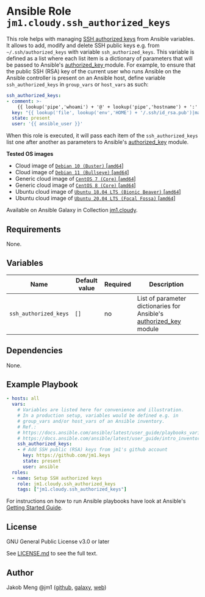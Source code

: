 # Ansible Role `jm1.cloudy.ssh_authorized_keys`

This role helps with managing [SSH authorized keys][archlinux-wiki-ssh-keys] from Ansible variables. It allows to add,
modify and delete SSH public keys e.g. from `~/.ssh/authorized_keys` with variable `ssh_authorized_keys`. This variable
is defined as a list where each list item is a dictionary of parameters that will be passed to Ansible's [authorized_key
][ansible-module-authorized-key] module. For example, to ensure that the public SSH (RSA) key of the current user who
runs Ansible on the Ansible controller is present on an Ansible host, define variable `ssh_authorized_keys` in
`group_vars` or `host_vars` as such:

```yml
ssh_authorized_keys:
- comment: >-
    {{ lookup('pipe','whoami') + '@' + lookup('pipe','hostname') + ':' + lookup('env','HOME') + '/.ssh/id_rsa.pub' }}
  key: "{{ lookup('file', lookup('env','HOME') + '/.ssh/id_rsa.pub')|mandatory }}"
  state: present
  user: '{{ ansible_user }}'
```

When this role is executed, it will pass each item of the `ssh_authorized_keys` list one after another as parameters to
Ansible's [authorized_key][ansible-module-authorized-key] module.

[archlinux-wiki-ssh-keys]: https://wiki.archlinux.org/title/SSH_keys
[ansible-module-authorized-key]: https://docs.ansible.com/ansible/latest/collections/ansible/posix/authorized_key_module.html

**Tested OS images**
- Cloud image of [`Debian 10 (Buster)` \[`amd64`\]](https://cdimage.debian.org/cdimage/openstack/current/)
- Cloud image of [`Debian 11 (Bullseye)` \[`amd64`\]](https://cdimage.debian.org/images/cloud/bullseye/latest/)
- Generic cloud image of [`CentOS 7 (Core)` \[`amd64`\]](https://cloud.centos.org/centos/7/images/)
- Generic cloud image of [`CentOS 8 (Core)` \[`amd64`\]](https://cloud.centos.org/centos/8/x86_64/images/)
- Ubuntu cloud image of [`Ubuntu 18.04 LTS (Bionic Beaver)` \[`amd64`\]](https://cloud-images.ubuntu.com/bionic/current/)
- Ubuntu cloud image of [`Ubuntu 20.04 LTS (Focal Fossa)` \[`amd64`\]](https://cloud-images.ubuntu.com/focal/)

Available on Ansible Galaxy in Collection [jm1.cloudy](https://galaxy.ansible.com/jm1/cloudy).

## Requirements

None.

## Variables

| Name                  | Default value | Required | Description                               |
| --------------------- | ------------- | -------- | ----------------------------------------- |
| `ssh_authorized_keys` | `[]`          | no       | List of parameter dictionaries for Ansible's [authorized_key][ansible-module-authorized-key] module |

## Dependencies

None.

## Example Playbook

```yml
- hosts: all
  vars:
    # Variables are listed here for convenience and illustration.
    # In a production setup, variables would be defined e.g. in
    # group_vars and/or host_vars of an Ansible inventory.
    # Ref.:
    # https://docs.ansible.com/ansible/latest/user_guide/playbooks_variables.html
    # https://docs.ansible.com/ansible/latest/user_guide/intro_inventory.html
    ssh_authorized_keys:
    - # Add SSH public (RSA) keys from jm1's github account
      key: https://github.com/jm1.keys
      state: present
      user: ansible
  roles:
  - name: Setup SSH authorized keys
    role: jm1.cloudy.ssh_authorized_keys
    tags: ["jm1.cloudy.ssh_authorized_keys"]
```

For instructions on how to run Ansible playbooks have look at Ansible's
[Getting Started Guide](https://docs.ansible.com/ansible/latest/network/getting_started/first_playbook.html).

## License

GNU General Public License v3.0 or later

See [LICENSE.md](../../LICENSE.md) to see the full text.

## Author

Jakob Meng
@jm1 ([github](https://github.com/jm1), [galaxy](https://galaxy.ansible.com/jm1), [web](http://www.jakobmeng.de))

